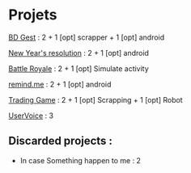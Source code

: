 # Projets

[BD Gest](BDGest.md) : 2 + 1 [opt] scrapper + 1 [opt] android

[New Year's resolution](NewYearsResolution.md) : 2 + 1 [opt] android

[Battle Royale](BattleRoyale.md) : 2 + 1 [opt] Simulate activity

[remind.me](RemindMe.md) : 2 + 1 [opt] android

[Trading Game](TradingGame.md) : 2 + 1 [opt] Scrapping + 1 [opt] Robot

[UserVoice](UserVoice.md) : 3


## Discarded projects :
 * In case Something happen to me : 2
